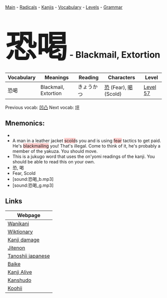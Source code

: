 <style> bigfont {font-size: 100px}</style>
[Main](../README.md) -
[Radicals](../radicals.md) -
[Kanjis](../kanjis.md) -
[Vocabulary](../vocabulary.md) -
[Levels](../levels.md) -
[Grammar](../grammar.md)
# <bigfont> 恐喝</bigfont> - Blackmail, Extortion 

| Vocabulary | Meanings | Reading | Characters | Level |
| --- | --- | --- | --- | --- |
| 恐喝 | Blackmail, Extortion | きょうかつ |  [恐](../kanjis/恐.md) (Fear), [喝](../kanjis/喝.md) (Scold) | [Level 57](../levels/wk_level57.md) |

Previous vocab: [凹凸](凹凸.md) Next vocab: [坪](坪.md) 

## Mnemonics:

* 
* A man in a leather jacket <span style="background-color:#ffcccb"> scold</span>s you and is using <span style="background-color:#ffcccb"> fear</span> tactics to get paid. He's <span style="background-color:#ffcccb"> blackmailing</span> you! That's illegal. Come to think of it, he's probably a member of the yakuza. You should move.
* This is a jukugo word that uses the on'yomi readings of the kanji. You should be able to read this on your own.
* 恐, 喝
* Fear, Scold
* [sound:恐喝_b.mp3]
* [sound:恐喝_g.mp3]


## Links 

| Webpage |
| --- |
| [Wanikani          ](https://www.wanikani.com/kanji/恐喝) |
| [Wiktionary        ](https://en.wiktionary.org/wiki/恐喝) |
| [Kanji damage      ](http://www.kanjidamage.com/kanji/search?utf8=✓&q=恐喝) |
| [Jitenon           ](https://jitenon.com/kanji/恐喝) |
| [Tanoshii japanese ](https://www.tanoshiijapanese.com/dictionary/kanji.cfm?k=恐喝) |
| [Baike             ](https://baike.baidu.com/item/恐喝) |
| [Kanji Alive       ](https://app.kanjialive.com/恐喝) |
| [Kanshudo          ](https://www.kanshudo.com/searchmn?q=恐喝) |
| [Koohii            ](https://kanji.koohii.com/study/kanji/恐喝) |
